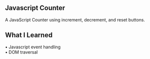 Javascript Counter
-----------------------
A JavaScript Counter using increment, decrement, and reset buttons. 

What I Learned
---------------------------
• Javascript event handling  
• DOM traversal
